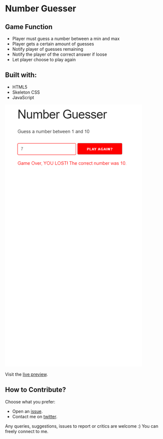 # Number Guesser

## Game Function

- Player must guess a number between a min and max
- Player gets a certain amount of guesses
- Notify player of guesses remaining
- Notify the player of the correct answer if loose
- Let player choose to play again

## Built with:

- HTML5
- Skeleton CSS
- JavaScript

![Screenshot](img/screenshot.png "Screenshot")

Visit the [live preview](https://genesisgabiola.github.io/sandbox/number-guesser).

<!-- ## Future Improvements:

- [ ] 
- [ ] 
- [ ] 
 -->

## How to Contribute?

Choose what you prefer:

- Open an [issue](https://github.com/genesisgabiola/sandbox/issues).
- Contact me on [twitter](http://twitter.com/genesisgabiola).

Any queries, suggestions, issues to report or critics are welcome :) You can freely connect to me.
